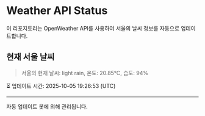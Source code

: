 
# Weather API Status

이 리포지토리는 OpenWeather API를 사용하여 서울의 날씨 정보를 자동으로 업데이트합니다.

## 현재 서울 날씨
> 서울의 현재 날씨: light rain, 온도: 20.85°C, 습도: 94%

⏳ 업데이트 시간: 2025-10-05 19:26:53 (UTC)

---
자동 업데이트 봇에 의해 관리됩니다.
